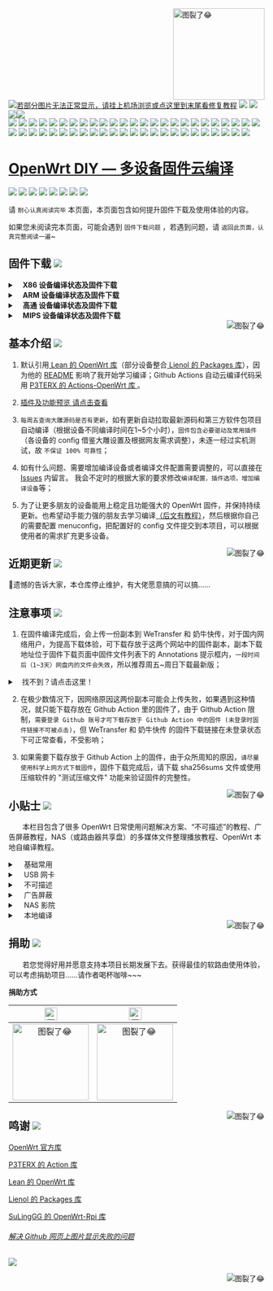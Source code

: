 <a href="#readme">
    <img src="https://img.vim-cn.com/db/018fac69e39167b5a6f692dfe5b715eccf2960.jpg" alt="图裂了😂" title="OpenWrt-DIY" align="right" height="180" />
</a>

[![若部分图片无法正常显示，请挂上机场浏览或点这里到末尾看修复教程](https://visitor-badge.glitch.me/badge?page_id=OpenWrt-DIY-visitor-badge)](#解决-github-网页上图片显示失败的问题) [![](https://img.shields.io/github/last-commit/coolsnowwolf/lede/master?color=FFFFFF&label=%E6%BA%90%E7%A0%81%E6%9B%B4%E6%96%B0)](https://github.com/coolsnowwolf/lede) [![](https://img.shields.io/github/release-date/rainchensh/OpenWrt-DIY?color=FFFFFF&label=%E5%9B%BA%E4%BB%B6%E6%9B%B4%E6%96%B0)](https://github.com/rainchensh/OpenWrt-DIY/actions) [![](https://img.shields.io/badge/QQ群-点击加入-FFFFFF.svg)](https://jq.qq.com/?_wv=1027&k=9Sh2iNhT)[![](https://img.shields.io/badge/Telegram群-点击加入-FFFFFF.svg)](https://t.me/+nMsZuYlxBVI4ZDI1)<br/>
[![](https://img.shields.io/badge/-主要功能:-696969.svg)](https://github.com/rainchensh/OpenWrt-DIY/wiki/OpenWrt-DIY%E6%8F%92%E4%BB%B6%E9%A2%84%E8%A7%88) ![](https://img.shields.io/badge/-SSR_Plus+-FFFFFF.svg) ![](https://img.shields.io/badge/-PassWall-FFFFFF.svg) ![](https://img.shields.io/badge/-OpenClash-FFFFFF.svg) ![](https://img.shields.io/badge/-AdGuard_Home-FFFFFF.svg) ![](https://img.shields.io/badge/-广告屏蔽大师_Plus+-FFFFFF.svg) ![](https://img.shields.io/badge/-Samba-FFFFFF.svg) ![](https://img.shields.io/badge/-CIFSD-FFFFFF.svg) ![](https://img.shields.io/badge/-FTP-FFFFFF.svg) ![](https://img.shields.io/badge/-SFTP-FFFFFF.svg) ![](https://img.shields.io/badge/-NFS-FFFFFF.svg) ![](https://img.shields.io/badge/-DLNA-FFFFFF.svg) ![](https://img.shields.io/badge/-Aria2-FFFFFF.svg) ![](https://img.shields.io/badge/-Transmission-FFFFFF.svg) ![](https://img.shields.io/badge/-qBittorrent-FFFFFF.svg) ![](https://img.shields.io/badge/-AirPlay2-FFFFFF.svg) ![](https://img.shields.io/badge/-解锁网易云灰色歌曲-FFFFFF.svg) ![](https://img.shields.io/badge/-UPnP-FFFFFF.svg) ![](https://img.shields.io/badge/-京东签到服务-FFFFFF.svg) ![](https://img.shields.io/badge/-IPv6_加速-FFFFFF.svg) ![](https://img.shields.io/badge/-BBR_加速-FFFFFF.svg) ![](https://img.shields.io/badge/-FullCone_NAT_加速-FFFFFF.svg) ![](https://img.shields.io/badge/-SFE_加速-FFFFFF.svg) ![](https://img.shields.io/badge/-HWNAT_加速-FFFFFF.svg) ![](https://img.shields.io/badge/-桥接加速-FFFFFF.svg) ![](https://img.shields.io/badge/-DDNS-FFFFFF.svg) ![](https://img.shields.io/badge/-Docker_容器-FFFFFF.svg) ![](https://img.shields.io/badge/-ARP_绑定-FFFFFF.svg) ![](https://img.shields.io/badge/-Frpc_NPS_内网穿透-FFFFFF.svg) ![](https://img.shields.io/badge/-多线多拨-FFFFFF.svg) ![](https://img.shields.io/badge/-负载均衡-FFFFFF.svg) ![](https://img.shields.io/badge/-SQM_Qos-FFFFFF.svg) ![](https://img.shields.io/badge/-文件助手-FFFFFF.svg) ![](https://img.shields.io/badge/-文件浏览器-FFFFFF.svg) ![](https://img.shields.io/badge/-可道云-FFFFFF.svg) ![](https://img.shields.io/badge/-Rclone-FFFFFF.svg) ![](https://img.shields.io/badge/-SmartDNS-FFFFFF.svg) ![](https://img.shields.io/badge/-网络唤醒-FFFFFF.svg) ![](https://img.shields.io/badge/-TTYD_终端-FFFFFF.svg) ![](https://img.shields.io/badge/-迅雷快鸟-FFFFFF.svg) ![](https://img.shields.io/badge/-USB_打印服务器-FFFFFF.svg) ![](https://img.shields.io/badge/-KMS_服务器-FFFFFF.svg) ![](https://img.shields.io/badge/-微信推送-FFFFFF.svg) ![](https://img.shields.io/badge/-上网时间控制-FFFFFF.svg) ![](https://img.shields.io/badge/-WatchCat-FFFFFF.svg) ![](https://img.shields.io/badge/-天翼家庭云盘提速-FFFFFF.svg) ![](https://img.shields.io/badge/-各种驱动-FFFFFF.svg) ![](https://img.shields.io/badge/-DNS_Filter-FFFFFF.svg) ![](https://img.shields.io/badge/-持续更新中……-FFFFFF.svg)
 
[OpenWrt DIY — 多设备固件云编译](https://jq.qq.com/?_wv=1027&k=9Sh2iNhT)
==============================================================================================================

[![](https://img.shields.io/badge/-目录:-696969.svg)](#readme) [![](https://img.shields.io/badge/-固件下载-FFFFFF.svg)](#固件下载-) [![](https://img.shields.io/badge/-基本介绍-FFFFFF.svg)](#基本介绍-) [![](https://img.shields.io/badge/-近期更新-FFFFFF.svg)](#近期更新-) [![](https://img.shields.io/badge/-注意事项-FFFFFF.svg)](#注意事项-) [![](https://img.shields.io/badge/-小贴士-FFFFFF.svg)](#小贴士-) [![](https://img.shields.io/badge/-捐助-FFFFFF.svg)](#捐助-) [![](https://img.shields.io/badge/-鸣谢-FFFFFF.svg)](#鸣谢-)

请 `耐心认真阅读完毕` 本页面，本页面包含如何提升固件下载及使用体验的内容。

如果您未阅读完本页面，可能会遇到 `固件下载问题` ，若遇到问题，请 `返回此页面，认真完整阅读一遍`~

## 固件下载 [![](https://img.shields.io/badge/-支持设备、编译状态及固件下载-FFFFFF.svg)](#固件下载-)
<details>
 <summary><b>&nbsp;&nbsp;&nbsp; X86  设备编译状态及固件下载</b></summary>
    
<br/>
 
点击下表中 [![](https://img.shields.io/badge/设备-passing-32CD32.svg)](https://github.com/rainchensh/OpenWrt-DIY/actions) 即可跳转到该设备固件下载页面
|   序号    |     X86设备  |   X86设备编译状态及下载链接 |   插件配置   | 备注说明   |
| :-----------------: | :-------------: |:-----------------: | :-----------------: |  :-----------------: | 
| 1 |   [![](https://img.shields.io/badge/OpenWrt-x86_(64位)-FFFFFF.svg)](https://github.com/rainchensh/OpenWrt-DIY/blob/main/.github/workflows/x86_64.yml)    | [![](https://github.com/rainchensh/OpenWrt-DIY/workflows/Build%20X86(64bit)%20OpenWrt/badge.svg)](https://github.com/rainchensh/OpenWrt-DIY/actions/workflows/x86_64.yml) |[![](https://img.shields.io/badge/编译-配置-orange.svg)](https://github.com/rainchensh/OpenWrt-DIY/blob/main/config/X86/x86-extra.config) |  |  
| 2 |    [![](https://img.shields.io/badge/OpenWrt-x86_(32位)-FFFFFF.svg)](https://github.com/rainchensh/OpenWrt-DIY/blob/main/.github/workflows/x86.yml)     |[![](https://github.com/rainchensh/OpenWrt-DIY/workflows/Build%20X86(32bit)%20OpenWrt/badge.svg)](https://github.com/rainchensh/OpenWrt-DIY/actions/workflows/x86.yml) |[![](https://img.shields.io/badge/编译-配置-orange.svg)](https://github.com/rainchensh/OpenWrt-DIY/blob/main/config/X86/x86-extra.config) | | 

**提示：**[![](https://img.shields.io/badge/设备-passing-32CD32.svg)](https://github.com/rainchensh/OpenWrt-DIY/actions) 标志为正常，[![](https://img.shields.io/badge/设备-failing-DC143C.svg)](https://github.com/rainchensh/OpenWrt-DIY/actions) 或 [![](https://img.shields.io/badge/设备-no_status-A9A9A9.svg)](https://github.com/rainchensh/OpenWrt-DIY/actions) 不代表所有编译均失败。请点击 [![](https://img.shields.io/badge/设备-状态-32CD32.svg)](https://github.com/rainchensh/OpenWrt-DIY/actions) 到 **Actions** 进一步查看。

</details>

<details>
 <summary><b>&nbsp;&nbsp;&nbsp; ARM 设备编译状态及固件下载</b></summary>
    
<br/>
 
点击下表中 [![](https://img.shields.io/badge/设备-passing-32CD32.svg)](https://github.com/rainchensh/OpenWrt-DIY/actions) 即可跳转到该设备固件下载页面
|    序号   |     ARM设备    |   ARM设备编译状态及下载链接 |   插件配置   | 备注说明   |
| :-----------------: | :-------------: |:-----------------: | :-----------------: |  :-----------------: | 
| 1 |       [![](https://img.shields.io/badge/OpenWrt-N1_盒子-FFFFFF.svg)](https://github.com/rainchensh/OpenWrt-DIY/blob/main/.github/workflows/N1.yml)         |[![](https://github.com/rainchensh/OpenWrt-DIY/workflows/Build%20PHICOMM%20N1%20OpenWrt/badge.svg)](https://github.com/rainchensh/OpenWrt-DIY/actions/workflows/N1.yml) |[![](https://img.shields.io/badge/编译-配置-orange.svg)](https://github.com/rainchensh/OpenWrt-DIY/blob/main/config/ARM/arm-mini-extra.config)  | | 
| 2 |    [![](https://img.shields.io/badge/OpenWrt-树莓派_3B/3B+-FFFFFF.svg)](https://github.com/rainchensh/OpenWrt-DIY/blob/main/.github/workflows/raspberrypi3.yml)   | [![](https://github.com/rainchensh/OpenWrt-DIY/workflows/Build%20RaspBerryPi3%20OpenWrt/badge.svg)](https://github.com/rainchensh/OpenWrt-DIY/actions/workflows/raspberrypi3.yml) |[![](https://img.shields.io/badge/编译-配置-orange.svg)](https://github.com/rainchensh/OpenWrt-DIY/blob/main/config/ARM/arm-extra.config) | 含 USB 网卡驱动 |
| 3 |    [![](https://img.shields.io/badge/OpenWrt-树莓派_4B-FFFFFF.svg)](https://github.com/rainchensh/OpenWrt-DIY/blob/main/.github/workflows/raspberrypi4.yml)    | [![](https://github.com/rainchensh/OpenWrt-DIY/workflows/Build%20RaspBerryPi4%20OpenWrt/badge.svg)](https://github.com/rainchensh/OpenWrt-DIY/actions/workflows/raspberrypi4.yml)  |[![](https://img.shields.io/badge/编译-配置-orange.svg)](https://github.com/rainchensh/OpenWrt-DIY/blob/main/config/ARM/arm-extra.config)  | 含 USB 网卡驱动 |
|4|      [![](https://img.shields.io/badge/OpenWrt-NanoPi_R2S-FFFFFF.svg)](https://github.com/rainchensh/OpenWrt-DIY/blob/main/.github/workflows/r2s.yml)     |  [![](https://github.com/rainchensh/OpenWrt-DIY/workflows/Build%20NanoPi%20R2S%20OpenWrt/badge.svg)](https://github.com/rainchensh/OpenWrt-DIY/actions/workflows/r2s.yml)  |[![](https://img.shields.io/badge/编译-配置-orange.svg)](https://github.com/rainchensh/OpenWrt-DIY/blob/main/config/ARM/arm-extra.config)  | ZIP 解压后刷写 |
| 5|      [![](https://img.shields.io/badge/OpenWrt-NanoPi_R4S-FFFFFF.svg)](https://github.com/rainchensh/OpenWrt-DIY/blob/main/.github/workflows/r4s.yml)|  [![](https://github.com/rainchensh/OpenWrt-DIY/workflows/Build%20NanoPi%20R4S%20OpenWrt/badge.svg)](https://github.com/rainchensh/OpenWrt-DIY/actions/workflows/r4s.yml) |[![](https://img.shields.io/badge/编译-配置-orange.svg)](https://github.com/rainchensh/OpenWrt-DIY/blob/main/config/ARM/arm-extra.config)  | ZIP 解压后刷写 |
| 6|      [![](https://img.shields.io/badge/OpenWrt-NanoPi_NEO2-FFFFFF.svg)](https://github.com/rainchensh/OpenWrt-DIY/blob/main/.github/workflows/neo2.yml)|  [![](https://github.com/rainchensh/OpenWrt-DIY/workflows/Build%20NanoPi%20NEO%202%20OpenWrt/badge.svg)](https://github.com/rainchensh/OpenWrt-DIY/actions/workflows/neo2.yml) |[![](https://img.shields.io/badge/编译-配置-orange.svg)](https://github.com/rainchensh/OpenWrt-DIY/blob/main/config/ARM/arm-extra.config)  | ZIP 解压后刷写 |
| 7|     [![](https://img.shields.io/badge/OpenWrt-Amlogic_S905X3-FFFFFF.svg)](https://github.com/rainchensh/OpenWrt-DIY/blob/main/.github/workflows/S905x3.yml)   | [![](https://github.com/rainchensh/OpenWrt-DIY/workflows/Build%20Amlogic%20S905X3%20OpenWrt/badge.svg)](https://github.com/rainchensh/OpenWrt-DIY/actions/workflows/S905x3.yml) |[![](https://img.shields.io/badge/编译-配置-orange.svg)](https://github.com/rainchensh/OpenWrt-DIY/blob/main/config/ARM/arm-extra.config) |   |
| 8|     [![](https://img.shields.io/badge/OpenWrt-香橙派_Zero_Plus-FFFFFF.svg)](https://github.com/rainchensh/OpenWrt-DIY/blob/main/.github/workflows/opzp.yml)   | [![](https://github.com/rainchensh/OpenWrt-DIY/workflows/Build%20Orange%20Pi%20Zero%20Plus%20OpenWrt/badge.svg)](https://github.com/rainchensh/OpenWrt-DIY/actions/workflows/opzp.yml) |[![](https://img.shields.io/badge/编译-配置-orange.svg)](https://github.com/rainchensh/OpenWrt-DIY/blob/main/config/ARM/opzp.config) |   |
| 9|     [![](https://img.shields.io/badge/OpenWrt-香橙派_R1_Plus-FFFFFF.svg)](https://github.com/rainchensh/OpenWrt-DIY/blob/main/.github/workflows/R1Plus.yml)   | [![](https://github.com/rainchensh/OpenWrt-DIY/workflows/Build%20Orange%20Pi%20R1%20Plus%20OpenWrt/badge.svg)](https://github.com/rainchensh/OpenWrt-DIY/actions/workflows/R1Plus.yml) |[![](https://img.shields.io/badge/编译-配置-orange.svg)](https://github.com/rainchensh/OpenWrt-DIY/blob/main/config/ARM/arm-extra.config) |   |
|10|       [![](https://img.shields.io/badge/OpenWrt-斐讯_K3-FFFFFF.svg)](https://github.com/rainchensh/OpenWrt-DIY/blob/main/.github/workflows/K3.yml)           |[![](https://github.com/rainchensh/OpenWrt-DIY/workflows/Build%20PHICOMM%20K3%20OpenWrt/badge.svg)](https://github.com/rainchensh/OpenWrt-DIY/actions/workflows/K3.yml) |[![](https://img.shields.io/badge/编译-配置-orange.svg)](https://github.com/rainchensh/OpenWrt-DIY/blob/main/config/ARM/k3.config)  |  | 
|11|       [![](https://img.shields.io/badge/OpenWrt-Linksys_Wrt1900acs-FFFFFF.svg)](https://github.com/rainchensh/OpenWrt-DIY/blob/main/.github/workflows/linksys_wrt1900acs.yml)           |[![](https://github.com/rainchensh/OpenWrt-DIY/workflows/Build%20Linksys%20Wrt1900acs%20OpenWrt/badge.svg)](https://github.com/rainchensh/OpenWrt-DIY/actions/workflows/linksys_wrt1900acs.yml) |[![](https://img.shields.io/badge/编译-配置-orange.svg)](https://github.com/rainchensh/OpenWrt-DIY/blob/main/config/ARM/linksys-extra.config)  |  | 
|12|       [![](https://img.shields.io/badge/OpenWrt-Linksys_Wrt3200acm-FFFFFF.svg)](https://github.com/rainchensh/OpenWrt-DIY/blob/main/.github/workflows/linksys_wrt3200acm.yml)           |[![](https://github.com/rainchensh/OpenWrt-DIY/workflows/Build%20Linksys%20Wrt3200acm%20OpenWrt/badge.svg)](https://github.com/rainchensh/OpenWrt-DIY/actions/workflows/linksys_wrt3200acm.yml) |[![](https://img.shields.io/badge/编译-配置-orange.svg)](https://github.com/rainchensh/OpenWrt-DIY/blob/main/config/ARM/linksys-extra.config)  |  | 
|13|       [![](https://img.shields.io/badge/OpenWrt-Linksys_Wrt32x-FFFFFF.svg)](https://github.com/rainchensh/OpenWrt-DIY/blob/main/.github/workflows/linksys_wrt32x.yml)           |[![](https://github.com/rainchensh/OpenWrt-DIY/workflows/Build%20Linksys%20Wrt32x%20OpenWrt/badge.svg)](https://github.com/rainchensh/OpenWrt-DIY/actions/workflows/linksys_wrt32x.yml) |[![](https://img.shields.io/badge/编译-配置-orange.svg)](https://github.com/rainchensh/OpenWrt-DIY/blob/main/config/ARM/linksys-extra.config)  |  | 
| 14 |    [![](https://img.shields.io/badge/OpenWrt-红米_AX6-FFFFFF.svg)](https://github.com/rainchensh/OpenWrt-DIY/actions/workflows/ax6.yml)     | [![](https://github.com/rainchensh/OpenWrt-DIY/workflows/Build%20RedMi%20AX6%20OpenWrt/badge.svg)](https://github.com/rainchensh/OpenWrt-DIY/actions/workflows/ax6.yml) |[![](https://img.shields.io/badge/编译-配置-orange.svg)](https://github.com/rainchensh/OpenWrt-DIY/blob/main/config/ARM/ax6.config) |带NSS加速| 

**提示：**[![](https://img.shields.io/badge/设备-passing-32CD32.svg)](https://github.com/rainchensh/OpenWrt-DIY/actions) 标志为正常，[![](https://img.shields.io/badge/设备-failing-DC143C.svg)](https://github.com/rainchensh/OpenWrt-DIY/actions) 或 [![](https://img.shields.io/badge/设备-no_status-A9A9A9.svg)](https://github.com/rainchensh/OpenWrt-DIY/actions) 不代表所有编译均失败。请点击 [![](https://img.shields.io/badge/设备-状态-32CD32.svg)](https://github.com/rainchensh/OpenWrt-DIY/actions) 到 Actions 进一步查看。

</details>

<details>
 <summary><b>&nbsp;&nbsp;&nbsp; 高通 设备编译状态及固件下载</b></summary>
    
<br/>

点击下表中 [![](https://img.shields.io/badge/设备-passing-32CD32.svg)](https://github.com/rainchensh/OpenWrt-DIY/actions) 即可跳转到该设备固件下载页面
|    序号   |     高通平台     |   高通设备编译状态及下载链接 |   插件配置   | 备注说明   |
| :-----------------: | :-------------: |:-----------------: | :-----------------: |  :-----------------: | 
| 1 |        [![](https://img.shields.io/badge/OpenWrt-竞斗云-FFFFFF.svg)](https://github.com/rainchensh/OpenWrt-DIY/blob/main/.github/workflows/gdock.yml)         |[![](https://github.com/rainchensh/OpenWrt-DIY/workflows/Build%20G-Dock%20OpenWrt/badge.svg)](https://github.com/rainchensh/OpenWrt-DIY/actions/workflows/gdock.yml) |[![](https://img.shields.io/badge/编译-配置-orange.svg)](https://github.com/rainchensh/OpenWrt-DIY/blob/main/config/Qualcomm/Qualcomm-extra.config)  | | 
| 2|     [![](https://img.shields.io/badge/OpenWrt-网件_R7800-FFFFFF.svg)](https://github.com/rainchensh/OpenWrt-DIY/blob/main/.github/workflows/R7800.yml)   | [![](https://github.com/rainchensh/OpenWrt-DIY/workflows/Build%20Netgear%20R7800%20OpenWrt/badge.svg)](https://github.com/rainchensh/OpenWrt-DIY/actions/workflows/R7800.yml) |[![](https://img.shields.io/badge/编译-配置-orange.svg)](https://github.com/rainchensh/OpenWrt-DIY/blob/main/config/Qualcomm/Qualcomm-mini-extra.config) |   | 
| 3|     [![](https://img.shields.io/badge/OpenWrt-星际宝盒_CM520-FFFFFF.svg)](https://github.com/rainchensh/OpenWrt-DIY/blob/main/.github/workflows/CM520.yml)   | [![](https://github.com/rainchensh/OpenWrt-DIY/workflows/Build%20MobiPromo%20CM520%20OpenWrt/badge.svg)](https://github.com/rainchensh/OpenWrt-DIY/actions/workflows/CM520.yml) |[![](https://img.shields.io/badge/编译-配置-orange.svg)](https://github.com/rainchensh/OpenWrt-DIY/blob/main/config/Qualcomm/Qualcomm-extra.config) |   |
| 4 |        [![](https://img.shields.io/badge/OpenWrt-斐讯_K2T-FFFFFF.svg)](https://github.com/rainchensh/OpenWrt-DIY/blob/main/.github/workflows/K2T.yml)           | [![](https://github.com/rainchensh/OpenWrt-DIY/workflows/Build%20PHICOMM%20K2T%20OpenWrt/badge.svg)](https://github.com/rainchensh/OpenWrt-DIY/actions/workflows/K2T.yml)|[![](https://img.shields.io/badge/编译-配置-orange.svg)](https://github.com/rainchensh/OpenWrt-DIY/blob/main/config/Qualcomm/Qualcomm-mini-extra.config) | |

**提示：**[![](https://img.shields.io/badge/设备-passing-32CD32.svg)](https://github.com/rainchensh/OpenWrt-DIY/actions) 标志为正常，[![](https://img.shields.io/badge/设备-failing-DC143C.svg)](https://github.com/rainchensh/OpenWrt-DIY/actions) 或 [![](https://img.shields.io/badge/设备-no_status-A9A9A9.svg)](https://github.com/rainchensh/OpenWrt-DIY/actions) 不代表所有编译均失败。请点击 [![](https://img.shields.io/badge/设备-状态-32CD32.svg)](https://github.com/rainchensh/OpenWrt-DIY/actions) 到 Actions 进一步查看。

</details>

<details>
 <summary><b>&nbsp;&nbsp;&nbsp; MIPS 设备编译状态及固件下载</b></summary>
    
<br/>

**注意：** 考虑到 MIPS 设备的 CPU 性能及 RAM/ROM 量配置，功能较其他设备做了很大范围的删减。 

MIPS 设备推荐使用 Padavan 固件： [![](https://img.shields.io/badge/-Padavan_固件仓库_1-FFFFFF.svg)](https://github.com/hanwckf/rt-n56u) [![](https://img.shields.io/badge/-Padavan_固件仓库_2-FFFFFF.svg)](https://opt.cn2qq.com/padavan/) [![](https://img.shields.io/badge/-Padavan_固件仓库_3-FFFFFF.svg)](https://github.com/gorden5566/padavan)

点击下表中 [![](https://img.shields.io/badge/设备-passing-32CD32.svg)](https://github.com/rainchensh/OpenWrt-DIY/actions) 即可跳转到该设备固件下载页面
|    序号   |     MIPS设备     |   MIPS设备编译状态及下载链接 |   插件配置   | 备注说明   |
| :-----------------: | :-------------: |:-----------------: | :-----------------: |  :-----------------: | 
| 1 |        [![](https://img.shields.io/badge/OpenWrt-极路由_B70-FFFFFF.svg)](https://github.com/rainchensh/OpenWrt-DIY/blob/main/.github/workflows/B70.yml)        |[![](https://github.com/rainchensh/OpenWrt-DIY/workflows/Build%20HiWiFi%20B70%20OpenWrt/badge.svg)](https://github.com/rainchensh/OpenWrt-DIY/actions/workflows/B70.yml)|[![](https://img.shields.io/badge/编译-配置-orange.svg)](https://github.com/rainchensh/OpenWrt-DIY/blob/main/config/MIPS/MIPS-extra.config) | |
|2|        [![](https://img.shields.io/badge/OpenWrt-斐讯_K2P-FFFFFF.svg)](https://github.com/rainchensh/OpenWrt-DIY/blob/main/.github/workflows/K2P.yml)           |[![](https://github.com/rainchensh/OpenWrt-DIY/workflows/Build%20PHICOMM%20K2P%20OpenWrt/badge.svg)](https://github.com/rainchensh/OpenWrt-DIY/actions/workflows/K2P.yml)|[![](https://img.shields.io/badge/编译-配置-orange.svg)](https://github.com/rainchensh/OpenWrt-DIY/blob/main/config/MIPS/MIPS-extra.config) | |
| 3|    [![](https://img.shields.io/badge/OpenWrt-红米_AC2100-FFFFFF.svg)](https://github.com/rainchensh/OpenWrt-DIY/blob/main/.github/workflows/redmi_ac2100.yml)     | [![](https://github.com/rainchensh/OpenWrt-DIY/workflows/Build%20Redmi%20AC2100%20OpenWrt/badge.svg)](https://github.com/rainchensh/OpenWrt-DIY/actions/workflows/redmi_ac2100.yml) |[![](https://img.shields.io/badge/编译-配置-orange.svg)](https://github.com/rainchensh/OpenWrt-DIY/blob/main/config/MIPS/MIPS-extra.config) | | 
| 4 |    [![](https://img.shields.io/badge/OpenWrt-Newifi3_D2-FFFFFF.svg)](https://github.com/rainchensh/OpenWrt-DIY/blob/main/.github/workflows/Newifi_D2.yml)      |  [![](https://github.com/rainchensh/OpenWrt-DIY/workflows/Build%20Newifi%20D2%20OpenWrt/badge.svg)](https://github.com/rainchensh/OpenWrt-DIY/actions/workflows/Newifi_D2.yml) |[![](https://img.shields.io/badge/编译-配置-orange.svg)](https://github.com/rainchensh/OpenWrt-DIY/blob/main/config/MIPS/MIPS-extra.config)  | | 
|5|     [![](https://img.shields.io/badge/OpenWrt-小娱_C5-FFFFFF.svg)](https://github.com/rainchensh/OpenWrt-DIY/blob/main/.github/workflows/xiaoyu_xy-c5.yml)        | [![](https://github.com/rainchensh/OpenWrt-DIY/workflows/Build%20XiaoYu%20XY-C5%20OpenWrt/badge.svg)](https://github.com/rainchensh/OpenWrt-DIY/actions/workflows/xiaoyu_xy-c5.yml)   |[![](https://img.shields.io/badge/编译-配置-orange.svg)](https://github.com/rainchensh/OpenWrt-DIY/blob/main/config/MIPS/MIPS-extra.config)  |  |
| 6|     [![](https://img.shields.io/badge/OpenWrt-小米_R3G-FFFFFF.svg)](https://github.com/rainchensh/OpenWrt-DIY/blob/main/.github/workflows/R3G.yml)   | [![](https://github.com/rainchensh/OpenWrt-DIY/workflows/Build%20Mi%20R3G%20OpenWrt/badge.svg)](https://github.com/rainchensh/OpenWrt-DIY/actions/workflows/R3G.yml) |[![](https://img.shields.io/badge/编译-配置-orange.svg)](https://github.com/rainchensh/OpenWrt-DIY/blob/main/config/MIPS/MIPS-extra.config) |   |
| 8|     [![](https://img.shields.io/badge/OpenWrt-小米_R3P-FFFFFF.svg)](https://github.com/rainchensh/OpenWrt-DIY/blob/main/.github/workflows/R3P.yml)   | [![](https://github.com/rainchensh/OpenWrt-DIY/workflows/Build%20Mi%20R3P%20OpenWrt/badge.svg)](https://github.com/rainchensh/OpenWrt-DIY/actions/workflows/R3P.yml) |[![](https://img.shields.io/badge/编译-配置-orange.svg)](https://github.com/rainchensh/OpenWrt-DIY/blob/main/config/MIPS/MIPS-extra.config) |   |

**提示：**[![](https://img.shields.io/badge/设备-passing-32CD32.svg)](https://github.com/rainchensh/OpenWrt-DIY/actions) 标志为正常，[![](https://img.shields.io/badge/设备-failing-DC143C.svg)](https://github.com/rainchensh/OpenWrt-DIY/actions) 或 [![](https://img.shields.io/badge/设备-no_status-A9A9A9.svg)](https://github.com/rainchensh/OpenWrt-DIY/actions) 不代表所有编译均失败。请点击 [![](https://img.shields.io/badge/设备-状态-32CD32.svg)](https://github.com/rainchensh/OpenWrt-DIY/actions) 到 Actions 进一步查看。

</details>

<a href="#readme">
    <img src="https://img.shields.io/badge/-返回顶部-FFFFFF.svg" alt="图裂了😂" title="返回顶部" align="right"/>
</a>

## 基本介绍 [![](https://img.shields.io/badge/-项目基本介绍-FFFFFF.svg)](#基本介绍-)

1. 默认引用[ Lean 的 OpenWrt 库](https://github.com/coolsnowwolf/lede)（部分设备整合[ Lienol 的 Packages 库](https://github.com/Lienol/openwrt-packages)），因为他的 [README](https://github.com/coolsnowwolf/lede/blob/master/README.md) 影响了我开始学习编译；Github Actions 自动云编译代码采用 [P3TERX 的 Actions-OpenWrt 库 ](https://github.com/P3TERX/Actions-OpenWrt)。

2. [插件及功能预览 请点击查看](https://github.com/rainchensh/OpenWrt-DIY/wiki/OpenWrt-DIY%E6%8F%92%E4%BB%B6%E9%A2%84%E8%A7%88)

3. `每周五查询大雕源码是否有更新`，如有更新自动拉取最新源码和第三方软件包项目自动编译（根据设备不同编译时间在1~5个小时），`固件包含必要驱动及常用插件`（各设备的 config 借鉴大雕设置及根据网友需求调整），未逐一经过实机测试，故 `不保证 100% 可靠性`；

4. 如有什么问题、需要增加编译设备或者编译文件配置需要调整的，可以直接在 [Issues](https://github.com/rainchensh/OpenWrt-DIY/issues) 内留言。 我会不定时的根据大家的要求修改`编译配置，插件选项，增加编译设备`等；

5. 为了让更多朋友的设备能用上稳定且功能强大的 OpenWrt 固件，并保持持续更新。也希望动手能力强的朋友去学习编译[（后文有教程）](#小贴士-)，然后根据你自己的需要配置 menuconfig，把配置好的 config 文件提交到本项目，可以根据使用者的需求扩充更多设备。

<a href="#readme">
    <img src="https://img.shields.io/badge/-返回顶部-FFFFFF.svg" alt="图裂了😂" title="返回顶部" align="right"/>
</a>

## 近期更新 [![](https://img.shields.io/badge/-近期固件更新-FFFFFF.svg)](#近期更新-)

  🤣遗憾的告诉大家，本仓库停止维护，有大佬愿意搞的可以搞……

## 注意事项 [![](https://img.shields.io/badge/-下载注意事项-FFFFFF.svg)](#注意事项-)

1. 在固件编译完成后，会上传一份副本到 WeTransfer 和 奶牛快传，对于国内网络用户，为提高下载体验，可下载存放于这两个网站中的固件副本，副本下载地址位于固件下载页面中固件文件列表下的 Annotations 提示框内，`一段时间后（1~3天）网盘内的文件会失效`，所以推荐周五~周日下载最新版；
<details>
 <summary>&nbsp;&nbsp;&nbsp;找不到？请点击这里！</summary>
 
<br/>
<div align=center><img src="https://img.vim-cn.com/ef/2481045f0a6fac8ee6c0c437b5c225ee880295.png" alt="图裂了😂需要机场才能正常显示"/></div>
<div align=center><img src="https://img.vim-cn.com/f8/d5f01cc3e33460963635eb7b7cf5a472859f88.png" alt="图裂了😂需要机场才能正常显示"/></div>
</details>

2. 在极少数情况下，因网络原因这两份副本可能会上传失败，如果遇到这种情况，就只能下载存放在 Github Action 里的固件了，由于 Github Action 限制，`需要登录 Github 账号才可下载存放于 Github Action 中的固件 (未登录时固件链接不可被点击)`，但 WeTransfer 和 奶牛快传 的固件下载链接在未登录状态下可正常查看，不受影响；

3. 如果需要下载存放于 Github Action 上的固件，由于众所周知的原因，`请尽量使用科学上网方式下载固件`，固件下载完成后，请下载 sha256sums 文件或使用压缩软件的 "测试压缩文件" 功能来验证固件的完整性。

<a href="#readme">
    <img src="https://img.shields.io/badge/-返回顶部-FFFFFF.svg" alt="图裂了😂" title="返回顶部" align="right"/>
</a>

## 小贴士 [![](https://img.shields.io/badge/-日常使用技巧及教程-FFFFFF.svg)](#小贴士-)

&nbsp;&nbsp;&nbsp;&nbsp;&nbsp;&nbsp; 本栏目包含了很多 OpenWrt 日常使用问题解决方案、“不可描述”的教程、广告屏蔽教程，NAS（或路由器共享盘）的多媒体文件整理播放教程、OpenWrt 本地自编译教程。

<details>
 <summary>&nbsp;&nbsp;&nbsp; 基础常用</summary>

<br/>

[OpenWrt 基础配置](https://github.com/rainchensh/OpenWrt-DIY/wiki/OpenWrt-%E5%9F%BA%E7%A1%80%E9%85%8D%E7%BD%AE)

[OpenWrt 软路由 IPv6 上网设置](https://github.com/rainchensh/OpenWrt-DIY/wiki/OpenWrt-%E8%BD%AF%E8%B7%AF%E7%94%B1-IPv6-%E4%B8%8A%E7%BD%91%E8%AE%BE%E7%BD%AE)

[OpenWrt 网络共享文件和 Transmission 使用技巧，再也没有恼人的权限问题](https://youtu.be/wmR7o9p9vSY)

[SD 卡设备固件刷写程序 BalenaEtcher](https://www.balena.io/etcher/)

</details>

<details>
 <summary>&nbsp;&nbsp;&nbsp; USB 网卡</summary>

<br/>

**USB 有线网卡**

推荐使用基于 AX88179（[绿联20256](https://union-click.jd.com/jdc?e=&p=AyIGZRprFQETA10cXSVGTV8LRGtMR1dGFxBFC1pXUwkEAEAdQFkJBVsWAxYPUh1ETEdOWmVdIHFbakcpHD4LGBJsV3suc1ducxNNVxkyEzdWGlsVBhcEVRNYJTISAGVNNRUDEwZUGlgTAhQ3VCtbEgIRAVATUxYCEQdUK1wVCyJcAHVfRVBCUAEYXBQFQQICK2slASI3ZRtrFjJQaVRIWRIEEAZRGQsRUhdVABkLEVIQV1xIDhYDFQdQElkTMhAGVB9S)）或 RTL8153（[山泽UW013](https://union-click.jd.com/jdc?e=&p=AyIGZRtYFAUWA1MdXBYyFQVTH14UByJDCkMFSjJLQhBaGR4cDF8QTwcKWUcYB0UHCwUQAVEeWhAdS0IJRmt9dE9wLGwwV2JUUyliWBxEDEdQGilTDh43VCtYFAISA1AYWx0BIjdVHGtXbFBXCVACQVlKTwErWiUCFQdWHV4dChYBUhtZJQUSDmVADnsGQlUFTA8WBRMABh4MJTIiBGUraxUyETcXdVkcBhIHUxxSFAcXB1AeCBALGwJdEgxHCxpQVhpTRQERN1caWhEL)） 芯片的 USB 有线网卡设备。

**USB 无线网卡**

推荐使用基于雷凌 RT3070(150Mbps)/RT5370(150Mbps)/RT5572(300Mbps+600Mbps) 芯片;  

或 MT7612U(300Mbps+867Mbps) 芯片的 USB 无线网卡设备 (例如华硕 AC55、网件 A6210 等)。

**备注**：个人不建议在软路由设备上用 USB 外接无线网卡，信号强度、稳定性都比较弱。

</details>

<details>
 <summary>&nbsp;&nbsp;&nbsp; 不可描述</summary>

<br/>

[最好的 OpenWrt 路由器 shadowsocks 自动翻墙、科学上网教程](https://github.com/softwaredownload/openwrt-fanqiang)

[自由上网方法大全](https://github.com/Alvin9999/new-pac/wiki)

[Clash for Windows](https://github.com/Fndroid/clash_for_windows_pkg)

[WinXray](https://github.com/TheMRLL/winxray)

[翻墙软件 VPN 推荐指南（含 2020 优惠）](https://github.com/vpncn/vpncn.github.io)

[免费机场节点获取 1](https://github.com/hugetiny/awesome-vpn/blob/master/READMECN.md)

[免费机场节点获取 2](https://bu.link2.workers.dev/https/github.com/freefq/free)

</details>

<details>
 <summary>&nbsp;&nbsp;&nbsp; 广告屏蔽</summary>

<br/>

[anti-AD 中文区命中率最高的广告过滤列表](https://github.com/privacy-protection-tools/anti-AD)

[最完善的 iOS 翻墙规则](https://github.com/h2y/Shadowrocket-ADBlock-Rules)

[国内加速过滤广告规则订阅](https://github.com/Silentely/AdBlock-Acceleration)

[AdGuard Home 更新好内核后，启动提示未运行、未重定向解决方法](https://www.vediotalk.com/archives/29410)

[AdGuard Home 规则大全](https://github.com/rainchensh/OpenWrt-DIY/wiki/AdGuard-Home%E8%A7%84%E5%88%99%E5%A4%A7%E5%85%A8)

</details>

<details>
 <summary>&nbsp;&nbsp;&nbsp; NAS 影院</summary>

<br/>

[最NB的家庭影院播放器KODI](http://www.kodiplayer.cn/)

[全球5000多个IPTV频道](https://github.com/iptv-org/iptv)

</details>

<details>
 <summary>&nbsp;&nbsp;&nbsp; 本地编译</summary>

<br/>

[基本编译教程](https://blog.csdn.net/Dreame_Architect/article/details/101527640)

[WIN10 内置 Ubuntu 子系统编译教程](http://www.fuweijun.com/index.php/2019/07/03/win10%E5%AD%90linux%E7%B3%BB%E7%BB%9F%E7%BC%96%E8%AF%91openwrt/)

[Win10 子系统 Ubuntu18.04 下编译 OpenWrt 问题及解决方法](https://blog.csdn.net/khaunag/article/details/104854536)

[Ubuntu 默认源更新慢可更换清华大学镜像源](https://mirror.tuna.tsinghua.edu.cn/help/ubuntu/)

[Lean's OpenWrt 插件大全](https://github.com/rainchensh/OpenWrt-DIY/wiki/Lean‘s-OpenWrt-——LuCI-Applications-插件说明)

</details>

<a href="#readme">
    <img src="https://img.shields.io/badge/-返回顶部-FFFFFF.svg" alt="图裂了😂" title="返回顶部" align="right"/>
</a>

## 捐助 [![](https://img.shields.io/badge/-请我喝咖啡啦-FFFFFF.svg)](#捐助-)

&nbsp;&nbsp;&nbsp;&nbsp;&nbsp;&nbsp; 若您觉得好用并愿意支持本项目长期发展下去。获得最佳的软路由使用体验，可以考虑捐助项目……请作者喝杯咖啡~~~

**捐助方式**

|     <img src="https://img.shields.io/badge/-支付宝-FFFFFF.svg" href="#赞助支持本项目-" height="25" alt="图裂了😂"/>  |  <img src="https://img.shields.io/badge/-微信-FFFFFF.svg" height="25" alt="图裂了😂" href="#赞助支持本项目-" />  | 
| :-----------------: | :-------------: |
|<img src="https://img.vim-cn.com/24/8c86e483e945f14aeb96662270d4f320a9ed5d.jpg" width="150" height="150" alt="图裂了😂" href="#赞助支持本项目-"/>|<img src="https://img.vim-cn.com/c1/e41cd8fde8f5a863f4d3cdac6f23840d398e01.jpg" width="150" height="150" alt="图裂了😂" href="#赞助支持本项目-"/>|

<a href="#readme">
    <img src="https://img.shields.io/badge/-返回顶部-FFFFFF.svg" alt="图裂了😂" title="返回顶部" align="right"/>
</a>

## 鸣谢 [![](https://img.shields.io/badge/-跪谢各大佬-FFFFFF.svg)](#鸣谢-)
 
[OpenWrt 官方库](https://github.com/openwrt/openwrt)

[P3TERX 的 Action 库](https://github.com/P3TERX/Actions-OpenWrt)

[Lean 的 OpenWrt 库](https://github.com/coolsnowwolf/lede)

[Lienol 的 Packages 库](https://github.com/Lienol/openwrt-packages)

[SuLingGG 的 OpenWrt-Rpi 库](https://github.com/SuLingGG/OpenWrt-Rpi)

###### [解决 Github 网页上图片显示失败的问题](https://blog.csdn.net/qq_38232598/article/details/91346392)

[![](https://img.shields.io/badge/QQ群-点击加入-FFFFFF.svg)](https://jq.qq.com/?_wv=1027&k=9Sh2iNhT)

<a href="#readme">
    <img src="https://img.shields.io/badge/-返回顶部-FFFFFF.svg" alt="图裂了😂" title="返回顶部" align="right"/>
</a>